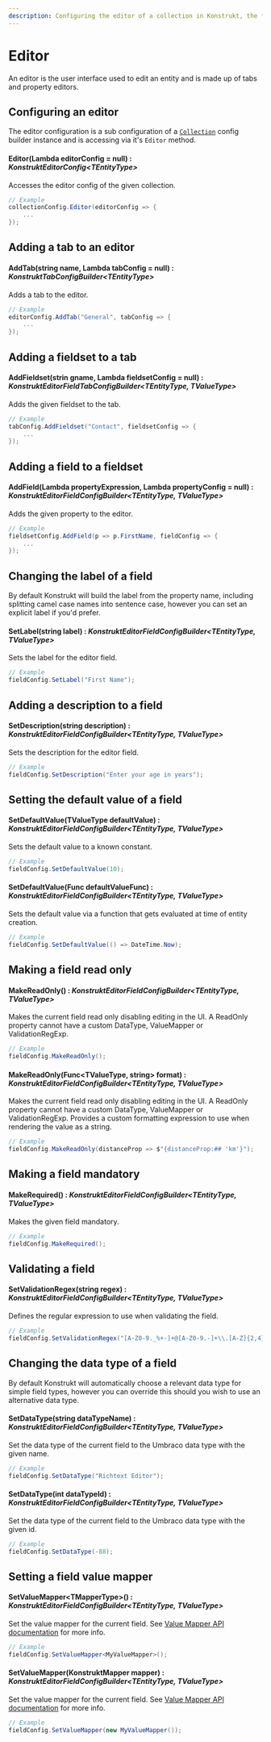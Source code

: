 ```yaml
---
description: Configuring the editor of a collection in Konstrukt, the fluent administration panel builder for Umbraco.
---
```


# Editor

An editor is the user interface used to edit an entity and is made up of tabs and property editors.

## Configuring an editor

The editor configuration is a sub configuration of a [`Collection`](collections.md) config builder instance and is accessing via it's `Editor` method.

#### Editor(Lambda editorConfig = null) : *KonstruktEditorConfig&lt;TEntityType&gt;*

Accesses the editor config of the given collection.

````csharp
// Example
collectionConfig.Editor(editorConfig => {
    ...
});
````

## Adding a tab to an editor

#### AddTab(string name, Lambda tabConfig = null) : *KonstruktTabConfigBuilder&lt;TEntityType&gt;*

Adds a tab to the editor.

````csharp
// Example
editorConfig.AddTab("General", tabConfig => {
    ...
});
````

## Adding a fieldset to a tab

#### AddFieldset(strin gname, Lambda fieldsetConfig = null) : *KonstruktEditorFieldTabConfigBuilder&lt;TEntityType, TValueType&gt;*

Adds the given fieldset to the tab.

````csharp
// Example
tabConfig.AddFieldset("Contact", fieldsetConfig => {
    ...
});
````

## Adding a field to a fieldset

#### AddField(Lambda propertyExpression, Lambda propertyConfig = null) : *KonstruktEditorFieldConfigBuilder&lt;TEntityType, TValueType&gt;*

Adds the given property to the editor.

````csharp
// Example
fieldsetConfig.AddField(p => p.FirstName, fieldConfig => {
    ...
});
````

## Changing the label of a field

By default Konstrukt will build the label from the property name, including splitting camel case names into sentence case, however you can set an explicit label if you'd prefer.

#### SetLabel(string label) : *KonstruktEditorFieldConfigBuilder&lt;TEntityType, TValueType&gt;*

Sets the label for the editor field.

````csharp
// Example
fieldConfig.SetLabel("First Name");
````

## Adding a description to a field

#### SetDescription(string description) : *KonstruktEditorFieldConfigBuilder&lt;TEntityType, TValueType&gt;*

Sets the description for the editor field.

````csharp
// Example
fieldConfig.SetDescription("Enter your age in years");
````

## Setting the default value of a field

#### SetDefaultValue(TValueType defaultValue) : *KonstruktEditorFieldConfigBuilder&lt;TEntityType, TValueType&gt;*

Sets the default value to a known constant.

````csharp
// Example
fieldConfig.SetDefaultValue(10);
````

#### SetDefaultValue(Func<TValueType> defaultValueFunc) : *KonstruktEditorFieldConfigBuilder&lt;TEntityType, TValueType&gt;*

Sets the default value via a function that gets evaluated at time of entity creation.

````csharp
// Example
fieldConfig.SetDefaultValue(() => DateTime.Now);
````

## Making a field read only

#### MakeReadOnly() : *KonstruktEditorFieldConfigBuilder&lt;TEntityType, TValueType&gt;*

Makes the current field read only disabling editing in the UI. A ReadOnly property cannot have a custom DataType, ValueMapper or ValidationRegExp.

````csharp
// Example
fieldConfig.MakeReadOnly();
````

#### MakeReadOnly(Func&lt;TValueType, string&gt; format) : *KonstruktEditorFieldConfigBuilder&lt;TEntityType, TValueType&gt;*

Makes the current field read only disabling editing in the UI. A ReadOnly property cannot have a custom DataType, ValueMapper or ValidationRegExp. Provides a custom formatting expression to use when rendering the value as a string.

````csharp
// Example
fieldConfig.MakeReadOnly(distanceProp => $"{distanceProp:## 'km'}");
````

## Making a field mandatory

#### MakeRequired() : *KonstruktEditorFieldConfigBuilder&lt;TEntityType, TValueType&gt;*

Makes the given field mandatory.

````csharp
// Example
fieldConfig.MakeRequired();
````

## Validating a field

#### SetValidationRegex(string regex) : *KonstruktEditorFieldConfigBuilder&lt;TEntityType, TValueType&gt;*

Defines the regular expression to use when validating the field.

````csharp
// Example
fieldConfig.SetValidationRegex("[A-Z0-9._%+-]+@[A-Z0-9.-]+\\.[A-Z]{2,4}");
````

## Changing the data type of a field

By default Konstrukt will automatically choose a relevant data type for simple field types, however you can override this should you wish to use an alternative data type.

#### SetDataType(string dataTypeName) : *KonstruktEditorFieldConfigBuilder&lt;TEntityType, TValueType&gt;*

Set the data type of the current field to the Umbraco data type with the given name.

````csharp
// Example
fieldConfig.SetDataType("Richtext Editor");
````

#### SetDataType(int dataTypeId) : *KonstruktEditorFieldConfigBuilder&lt;TEntityType, TValueType&gt;*

Set the data type of the current field to the Umbraco data type with the given id.

````csharp
// Example
fieldConfig.SetDataType(-88);
````

## Setting a field value mapper

#### SetValueMapper&lt;TMapperType&gt;() : *KonstruktEditorFieldConfigBuilder&lt;TEntityType, TValueType&gt;*

Set the value mapper for the current field. See [Value Mapper API documentation](value-mappers.md) for more info.

````csharp
// Example
fieldConfig.SetValueMapper<MyValueMapper>();
````

#### SetValueMapper(KonstruktMapper mapper) : *KonstruktEditorFieldConfigBuilder&lt;TEntityType, TValueType&gt;*

Set the value mapper for the current field. See [Value Mapper API documentation](value-mappers.md) for more info.

````csharp
// Example
fieldConfig.SetValueMapper(new MyValueMapper());
````